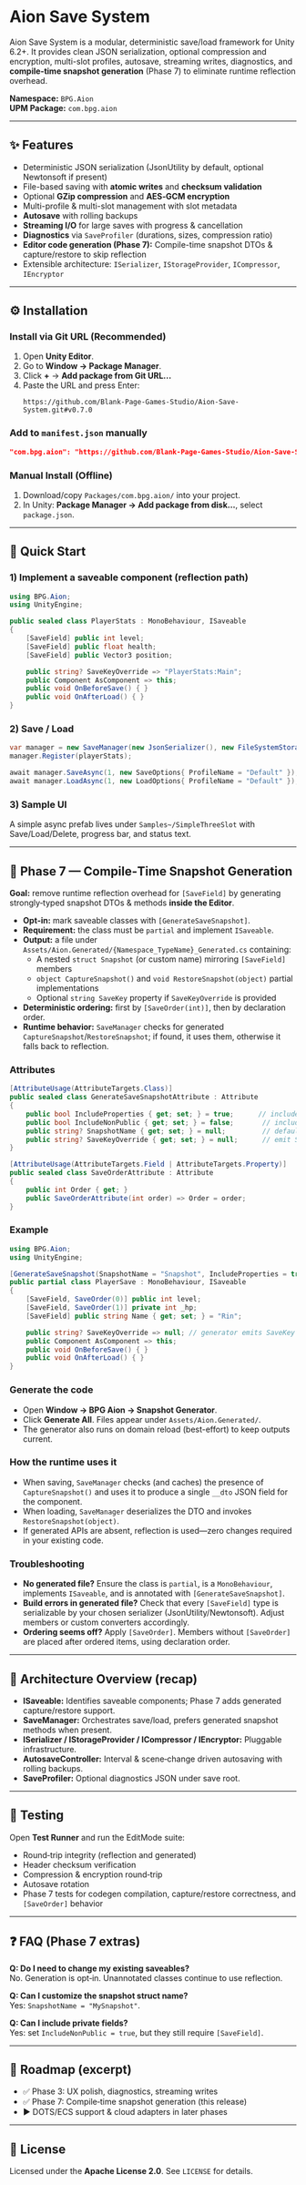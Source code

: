 # Aion Save System

Aion Save System is a modular, deterministic save/load framework for Unity 6.2+. It provides clean JSON serialization, optional compression and encryption, multi-slot profiles, autosave, streaming writes, diagnostics, and **compile‑time snapshot generation** (Phase 7) to eliminate runtime reflection overhead.

**Namespace:** `BPG.Aion`  
**UPM Package:** `com.bpg.aion`

---

## ✨ Features
- Deterministic JSON serialization (JsonUtility by default, optional Newtonsoft if present)
- File-based saving with **atomic writes** and **checksum validation**
- Optional **GZip compression** and **AES‑GCM encryption**
- Multi-profile & multi-slot management with slot metadata
- **Autosave** with rolling backups
- **Streaming I/O** for large saves with progress & cancellation
- **Diagnostics** via `SaveProfiler` (durations, sizes, compression ratio)
- **Editor code generation (Phase 7):** Compile-time snapshot DTOs & capture/restore to skip reflection
- Extensible architecture: `ISerializer`, `IStorageProvider`, `ICompressor`, `IEncryptor`

---

## ⚙️ Installation

### Install via Git URL (Recommended)
1. Open **Unity Editor**.
2. Go to **Window → Package Manager**.
3. Click **+** → **Add package from Git URL...**
4. Paste the URL and press Enter:
   ```
   https://github.com/Blank-Page-Games-Studio/Aion-Save-System.git#v0.7.0
   ```

### Add to `manifest.json` manually
```json
"com.bpg.aion": "https://github.com/Blank-Page-Games-Studio/Aion-Save-System.git#v0.7.0"
```

### Manual Install (Offline)
1. Download/copy `Packages/com.bpg.aion/` into your project.
2. In Unity: **Package Manager → Add package from disk…**, select `package.json`.

---

## 🚀 Quick Start

### 1) Implement a saveable component (reflection path)
```csharp
using BPG.Aion;
using UnityEngine;

public sealed class PlayerStats : MonoBehaviour, ISaveable
{
    [SaveField] public int level;
    [SaveField] public float health;
    [SaveField] public Vector3 position;

    public string? SaveKeyOverride => "PlayerStats:Main";
    public Component AsComponent => this;
    public void OnBeforeSave() { }
    public void OnAfterLoad() { }
}
```

### 2) Save / Load
```csharp
var manager = new SaveManager(new JsonSerializer(), new FileSystemStorage());
manager.Register(playerStats);

await manager.SaveAsync(1, new SaveOptions{ ProfileName = "Default" });
await manager.LoadAsync(1, new LoadOptions{ ProfileName = "Default" });
```

### 3) Sample UI
A simple async prefab lives under `Samples~/SimpleThreeSlot` with Save/Load/Delete, progress bar, and status text.

---

## 🧠 Phase 7 — Compile‑Time Snapshot Generation

**Goal:** remove runtime reflection overhead for `[SaveField]` by generating strongly‑typed snapshot DTOs & methods **inside the Editor**.

- **Opt‑in:** mark saveable classes with `[GenerateSaveSnapshot]`.
- **Requirement:** the class must be `partial` and implement `ISaveable`.
- **Output:** a file under `Assets/Aion.Generated/{Namespace_TypeName}_Generated.cs` containing:
  - A nested `struct Snapshot` (or custom name) mirroring `[SaveField]` members
  - `object CaptureSnapshot()` and `void RestoreSnapshot(object)` partial implementations
  - Optional `string SaveKey` property if `SaveKeyOverride` is provided
- **Deterministic ordering:** first by `[SaveOrder(int)]`, then by declaration order.
- **Runtime behavior:** `SaveManager` checks for generated `CaptureSnapshot`/`RestoreSnapshot`; if found, it uses them, otherwise it falls back to reflection.

### Attributes
```csharp
[AttributeUsage(AttributeTargets.Class)]
public sealed class GenerateSaveSnapshotAttribute : Attribute
{
    public bool IncludeProperties { get; set; } = true;      // include [SaveField] properties
    public bool IncludeNonPublic { get; set; } = false;       // include private/protected with [SaveField]
    public string? SnapshotName { get; set; } = null;         // defaults to "Snapshot"
    public string? SaveKeyOverride { get; set; } = null;      // emit SaveKey property with constant value
}

[AttributeUsage(AttributeTargets.Field | AttributeTargets.Property)]
public sealed class SaveOrderAttribute : Attribute
{
    public int Order { get; }
    public SaveOrderAttribute(int order) => Order = order;
}
```

### Example
```csharp
using BPG.Aion;
using UnityEngine;

[GenerateSaveSnapshot(SnapshotName = "Snapshot", IncludeProperties = true, SaveKeyOverride = "Player")]
public partial class PlayerSave : MonoBehaviour, ISaveable
{
    [SaveField, SaveOrder(0)] public int level;
    [SaveField, SaveOrder(1)] private int _hp;
    [SaveField] public string Name { get; set; } = "Rin";

    public string? SaveKeyOverride => null; // generator emits SaveKey when SaveKeyOverride was set in attribute
    public Component AsComponent => this;
    public void OnBeforeSave() { }
    public void OnAfterLoad() { }
}
```

### Generate the code
- Open **Window → BPG Aion → Snapshot Generator**.
- Click **Generate All**. Files appear under `Assets/Aion.Generated/`.
- The generator also runs on domain reload (best-effort) to keep outputs current.

### How the runtime uses it
- When saving, `SaveManager` checks (and caches) the presence of `CaptureSnapshot()` and uses it to produce a single `__dto` JSON field for the component.
- When loading, `SaveManager` deserializes the DTO and invokes `RestoreSnapshot(object)`.
- If generated APIs are absent, reflection is used—zero changes required in your existing code.

### Troubleshooting
- **No generated file?** Ensure the class is `partial`, is a `MonoBehaviour`, implements `ISaveable`, and is annotated with `[GenerateSaveSnapshot]`.
- **Build errors in generated file?** Check that every `[SaveField]` type is serializable by your chosen serializer (JsonUtility/Newtonsoft). Adjust members or custom converters accordingly.
- **Ordering seems off?** Apply `[SaveOrder]`. Members without `[SaveOrder]` are placed after ordered items, using declaration order.

---

## 🧩 Architecture Overview (recap)
- **ISaveable:** Identifies saveable components; Phase 7 adds generated capture/restore support.
- **SaveManager:** Orchestrates save/load, prefers generated snapshot methods when present.
- **ISerializer / IStorageProvider / ICompressor / IEncryptor:** Pluggable infrastructure.
- **AutosaveController:** Interval & scene‑change driven autosaving with rolling backups.
- **SaveProfiler:** Optional diagnostics JSON under save root.

---

## 🧪 Testing
Open **Test Runner** and run the EditMode suite:
- Round‑trip integrity (reflection and generated)
- Header checksum verification
- Compression & encryption round‑trip
- Autosave rotation
- Phase 7 tests for codegen compilation, capture/restore correctness, and `[SaveOrder]` behavior

---

## ❓ FAQ (Phase 7 extras)
**Q: Do I need to change my existing saveables?**  
No. Generation is opt‑in. Unannotated classes continue to use reflection.

**Q: Can I customize the snapshot struct name?**  
Yes: `SnapshotName = "MySnapshot"`.

**Q: Can I include private fields?**  
Yes: set `IncludeNonPublic = true`, but they still require `[SaveField]`.

---

## 🧱 Roadmap (excerpt)
- ✅ Phase 3: UX polish, diagnostics, streaming writes
- ✅ Phase 7: Compile‑time snapshot generation (this release)
- ▶ DOTS/ECS support & cloud adapters in later phases

---

## 📜 License
Licensed under the **Apache License 2.0**. See `LICENSE` for details.
